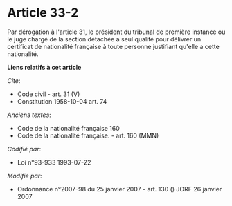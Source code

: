 # Article 33-2

Par dérogation à l'article 31, le président du tribunal de première instance ou le juge chargé de la section détachée a seul
qualité pour délivrer un certificat de nationalité française à toute personne justifiant qu'elle a cette nationalité.

**Liens relatifs à cet article**

_Cite_:

  - Code civil - art. 31 (V)
  - Constitution 1958-10-04 art. 74

_Anciens textes_:

  - Code de la nationalité française 160
  - Code de la nationalité française. - art. 160 (MMN)

_Codifié par_:

  - Loi n°93-933 1993-07-22

_Modifié par_:

  - Ordonnance n°2007-98 du 25 janvier 2007 - art. 130 () JORF 26 janvier 2007
